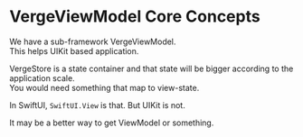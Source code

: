 # VergeViewModel Core Concepts

We have a sub-framework VergeViewModel.  
This helps UIKit based application.

VergeStore is a state container and that state will be bigger according to the application scale.  
 You would need something that map to view-state.

In SwiftUI, `SwiftUI.View` is that. But UIKit is not.

It may be a better way to get ViewModel or something.

